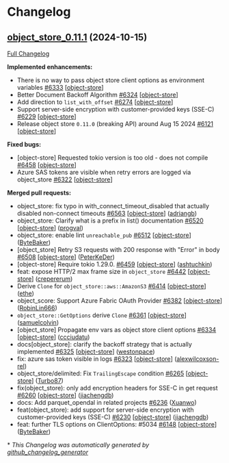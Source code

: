 <!---
  Licensed to the Apache Software Foundation (ASF) under one
  or more contributor license agreements.  See the NOTICE file
  distributed with this work for additional information
  regarding copyright ownership.  The ASF licenses this file
  to you under the Apache License, Version 2.0 (the
  "License"); you may not use this file except in compliance
  with the License.  You may obtain a copy of the License at

    http://www.apache.org/licenses/LICENSE-2.0

  Unless required by applicable law or agreed to in writing,
  software distributed under the License is distributed on an
  "AS IS" BASIS, WITHOUT WARRANTIES OR CONDITIONS OF ANY
  KIND, either express or implied.  See the License for the
  specific language governing permissions and limitations
  under the License.
-->

# Changelog

## [object_store_0.11.1](https://github.com/apache/arrow-rs/tree/object_store_0.11.1) (2024-10-15)

[Full Changelog](https://github.com/apache/arrow-rs/compare/object_store_0.11.0...object_store_0.11.1)

**Implemented enhancements:**

- There is no way to pass object store client options as environment variables [\#6333](https://github.com/apache/arrow-rs/issues/6333) [[object-store](https://github.com/apache/arrow-rs/labels/object-store)]
- Better Document Backoff Algorithm [\#6324](https://github.com/apache/arrow-rs/issues/6324) [[object-store](https://github.com/apache/arrow-rs/labels/object-store)]
- Add direction to `list_with_offset` [\#6274](https://github.com/apache/arrow-rs/issues/6274) [[object-store](https://github.com/apache/arrow-rs/labels/object-store)]
- Support server-side encryption with customer-provided keys \(SSE-C\) [\#6229](https://github.com/apache/arrow-rs/issues/6229) [[object-store](https://github.com/apache/arrow-rs/labels/object-store)]
- Release object store `0.11.0` \(breaking API\) around Aug 15 2024 [\#6121](https://github.com/apache/arrow-rs/issues/6121) [[object-store](https://github.com/apache/arrow-rs/labels/object-store)]

**Fixed bugs:**

- \[object-store\] Requested tokio version is too old - does not compile [\#6458](https://github.com/apache/arrow-rs/issues/6458) [[object-store](https://github.com/apache/arrow-rs/labels/object-store)]
- Azure SAS tokens are visible when retry errors are logged via object\_store [\#6322](https://github.com/apache/arrow-rs/issues/6322) [[object-store](https://github.com/apache/arrow-rs/labels/object-store)]

**Merged pull requests:**

- object\_store: fix typo in with\_connect\_timeout\_disabled that actually disabled non-connect timeouts [\#6563](https://github.com/apache/arrow-rs/pull/6563) [[object-store](https://github.com/apache/arrow-rs/labels/object-store)] ([adriangb](https://github.com/adriangb))
- object\_store: Clarify what is a prefix in list\(\) documentation [\#6520](https://github.com/apache/arrow-rs/pull/6520) [[object-store](https://github.com/apache/arrow-rs/labels/object-store)] ([progval](https://github.com/progval))
- object\_store: enable lint `unreachable_pub` [\#6512](https://github.com/apache/arrow-rs/pull/6512) [[object-store](https://github.com/apache/arrow-rs/labels/object-store)] ([ByteBaker](https://github.com/ByteBaker))
- \[object\_store\] Retry S3 requests with 200 response with "Error" in body [\#6508](https://github.com/apache/arrow-rs/pull/6508) [[object-store](https://github.com/apache/arrow-rs/labels/object-store)] ([PeterKeDer](https://github.com/PeterKeDer))
- \[object-store\] Require tokio 1.29.0. [\#6459](https://github.com/apache/arrow-rs/pull/6459) [[object-store](https://github.com/apache/arrow-rs/labels/object-store)] ([ashtuchkin](https://github.com/ashtuchkin))
- feat: expose HTTP/2 max frame size in `object_store` [\#6442](https://github.com/apache/arrow-rs/pull/6442) [[object-store](https://github.com/apache/arrow-rs/labels/object-store)] ([crepererum](https://github.com/crepererum))
- Derive `Clone` for `object_store::aws::AmazonS3` [\#6414](https://github.com/apache/arrow-rs/pull/6414) [[object-store](https://github.com/apache/arrow-rs/labels/object-store)] ([ethe](https://github.com/ethe))
- object\_score: Support Azure Fabric OAuth Provider [\#6382](https://github.com/apache/arrow-rs/pull/6382) [[object-store](https://github.com/apache/arrow-rs/labels/object-store)] ([RobinLin666](https://github.com/RobinLin666))
- `object_store::GetOptions` derive `Clone` [\#6361](https://github.com/apache/arrow-rs/pull/6361) [[object-store](https://github.com/apache/arrow-rs/labels/object-store)] ([samuelcolvin](https://github.com/samuelcolvin))
- \[object\_store\] Propagate env vars as object store client options [\#6334](https://github.com/apache/arrow-rs/pull/6334) [[object-store](https://github.com/apache/arrow-rs/labels/object-store)] ([ccciudatu](https://github.com/ccciudatu))
- docs\[object\_store\]: clarify the backoff strategy that is actually implemented [\#6325](https://github.com/apache/arrow-rs/pull/6325) [[object-store](https://github.com/apache/arrow-rs/labels/object-store)] ([westonpace](https://github.com/westonpace))
- fix: azure sas token visible in logs [\#6323](https://github.com/apache/arrow-rs/pull/6323) [[object-store](https://github.com/apache/arrow-rs/labels/object-store)] ([alexwilcoxson-rel](https://github.com/alexwilcoxson-rel))
- object\_store/delimited: Fix `TrailingEscape` condition [\#6265](https://github.com/apache/arrow-rs/pull/6265) [[object-store](https://github.com/apache/arrow-rs/labels/object-store)] ([Turbo87](https://github.com/Turbo87))
- fix\(object\_store\): only add encryption headers for SSE-C in get request [\#6260](https://github.com/apache/arrow-rs/pull/6260) [[object-store](https://github.com/apache/arrow-rs/labels/object-store)] ([jiachengdb](https://github.com/jiachengdb))
- docs: Add parquet\_opendal in related projects [\#6236](https://github.com/apache/arrow-rs/pull/6236) ([Xuanwo](https://github.com/Xuanwo))
- feat\(object\_store\): add support for server-side encryption with customer-provided keys \(SSE-C\) [\#6230](https://github.com/apache/arrow-rs/pull/6230) [[object-store](https://github.com/apache/arrow-rs/labels/object-store)] ([jiachengdb](https://github.com/jiachengdb))
- feat: further TLS options on ClientOptions: \#5034 [\#6148](https://github.com/apache/arrow-rs/pull/6148) [[object-store](https://github.com/apache/arrow-rs/labels/object-store)] ([ByteBaker](https://github.com/ByteBaker))



\* *This Changelog was automatically generated by [github_changelog_generator](https://github.com/github-changelog-generator/github-changelog-generator)*
